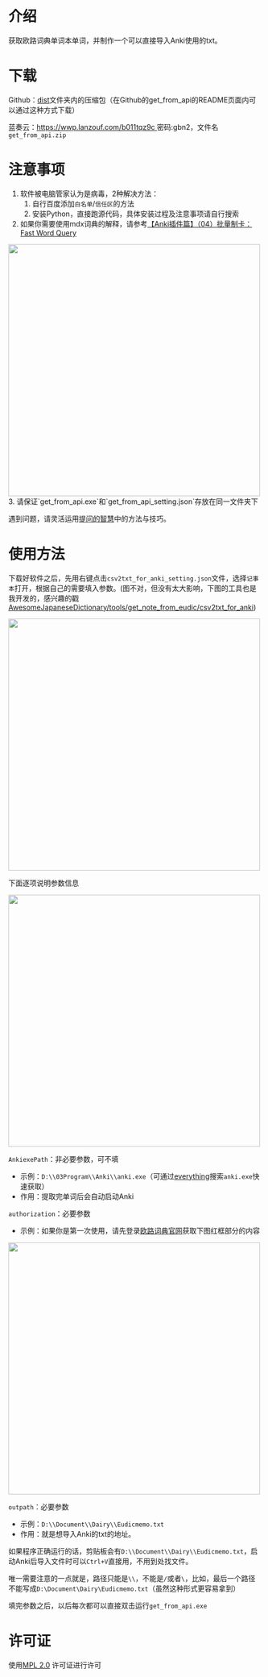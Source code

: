 # 介绍

获取欧路词典单词本单词，并制作一个可以直接导入Anki使用的txt。

# 下载

Github：[dist](dist)文件夹内的压缩包（在Github的get_from_api的README页面内可以通过这种方式下载）

蓝奏云：[https://wwp.lanzouf.com/b011tqz9c  ](https://wwp.lanzouf.com/b011tqz9c  )密码:gbn2，文件名`get_from_api.zip`

# 注意事项

1. 软件被电脑管家认为是病毒，2种解决方法：
	1. 自行百度添加`白名单`/`信任区`的方法
	2. 安装Python，直接跑源代码，具体安装过程及注意事项请自行搜索
2. 如果你需要使用mdx词典的解释，请参考[【Anki插件篇】（04）批量制卡：Fast Word Query ]( https://zhuanlan.zhihu.com/p/81645669)

<img src="https://markdoen-1304943362.cos.ap-nanjing.myqcloud.com//Pasted_image_20220715170152.png" width="500">
3. 请保证`get_from_api.exe`和`get_from_api_setting.json`存放在同一文件夹下

遇到问题，请灵活运用[提问的智慧](https://github.com/ryanhanwu/How-To-Ask-Questions-The-Smart-Way)中的方法与技巧。

# 使用方法

下载好软件之后，先用右键点击`csv2txt_for_anki_setting.json`文件，选择`记事本`打开，根据自己的需要填入参数。(图不对，但没有太大影响，下图的工具也是我开发的，感兴趣的戳[AwesomeJapaneseDictionary/tools/get_note_from_eudic/csv2txt_for_anki](https://github.com/NoHeartPen/AwesomeJapaneseDictionary/tree/master/tools/get_note_from_eudic/csv2txt_for_anki))

<img src="https://markdoen-1304943362.cos.ap-nanjing.myqcloud.com//Pasted_image_20220715162933.png" width="500">

下面逐项说明参数信息

<img src="https://markdoen-1304943362.cos.ap-nanjing.myqcloud.com//Pasted_image_20220715174349.png" width="500">

`AnkiexePath`：非必要参数，可不填
- 示例：`D:\\03Program\\Anki\\anki.exe`（可通过[everything](https://www.voidtools.com/zh-cn/)搜索`anki.exe`快速获取）
- 作用：提取完单词后会自动启动Anki

`authorization`：必要参数
- 示例：如果你是第一次使用，请先登录[欧路词典官网](https://my.eudic.net/OpenAPI/Authorization)获取下图红框部分的内容

<img src="https://markdoen-1304943362.cos.ap-nanjing.myqcloud.com//Pasted_image_20220714111636.png" width="500">

`outpath`：必要参数
- 示例：`D:\\Document\\Dairy\\Eudicmemo.txt`
- 作用：就是想导入Anki的txt的地址。

如果程序正确运行的话，剪贴板会有`D:\\Document\\Dairy\\Eudicmemo.txt`，启动Anki后导入文件时可以`Ctrl+V`直接用，不用到处找文件。

唯一需要注意的一点就是，路径只能是`\\`，不能是`/`或者`\`，比如，最后一个路径不能写成`D:\Document\Dairy\Eudicmemo.txt`（虽然这种形式更容易拿到）

填完参数之后，以后每次都可以直接双击运行`get_from_api.exe`

# 许可证

使用[MPL 2.0](https://www.mozilla.org/en-US/MPL/2.0/) 许可证进行许可